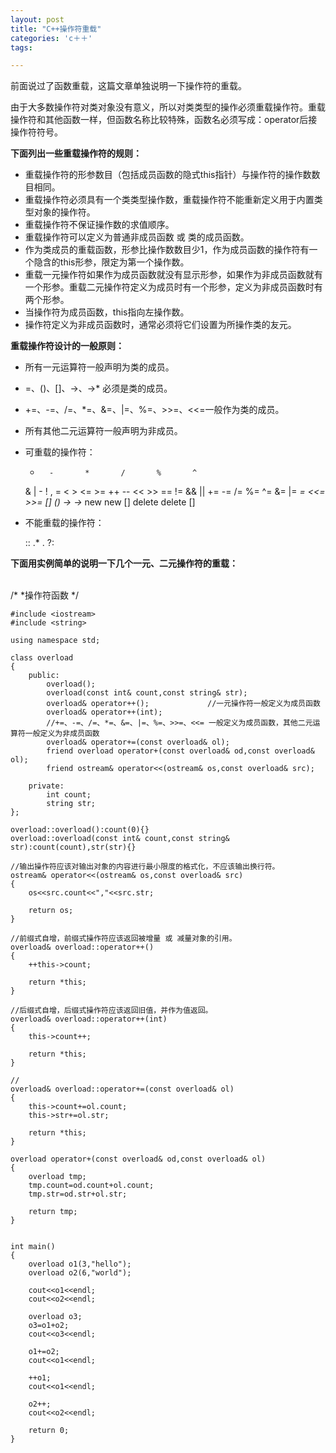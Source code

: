 ```yaml
---
layout: post
title: "C++操作符重载"
categories: 'c＋＋'
tags:

---
```



前面说过了函数重载，这篇文章单独说明一下操作符的重载。

由于大多数操作符对类对象没有意义，所以对类类型的操作必须重载操作符。重载操作符和其他函数一样，但函数名称比较特殊，函数名必须写成：operator后接操作符符号。

**下面列出一些重载操作符的规则：**

* 重载操作符的形参数目（包括成员函数的隐式this指针）与操作符的操作数数目相同。
* 重载操作符必须具有一个类类型操作数，重载操作符不能重新定义用于内置类型对象的操作符。
* 重载操作符不保证操作数的求值顺序。
* 重载操作符可以定义为普通非成员函数 或 类的成员函数。
* 作为类成员的重载函数，形参比操作数数目少1，作为成员函数的操作符有一个隐含的this形参，限定为第一个操作数。
* 重载一元操作符如果作为成员函数就没有显示形参，如果作为非成员函数就有一个形参。重载二元操作符定义为成员时有一个形参，定义为非成员函数时有两个形参。
* 当操作符为成员函数，this指向左操作数。
* 操作符定义为非成员函数时，通常必须将它们设置为所操作类的友元。

**重载操作符设计的一般原则：**

* 所有一元运算符一般声明为类的成员。
* =、()、[]、->、->* 必须是类的成员。
* +=、-=、/=、*=、&=、|=、%=、>>=、<<=一般作为类的成员。
* 所有其他二元运算符一般声明为非成员。	
* 可重载的操作符：

	+		-		*		/		%		^
	&		|		-		!		,		=
	<		>		<=		>=		++		--
	<<		>>		==		!=		&&		||
	+=		-=		/=		%=		^=		&=
	|=		*=		<<=		>>=		[]		()
	->		->*		new		new []	delete	delete []
	
* 不能重载的操作符：

	::		.*		.		?:


**下面用实例简单的说明一下几个一元、二元操作符的重载：**
						
<br>
	/*
	 *操作符函数
	 */

	#include <iostream>
	#include <string>

	using namespace std;

	class overload
	{
		public:
			overload();
			overload(const int& count,const string& str);
			overload& operator++();				//一元操作符一般定义为成员函数
			overload& operator++(int);
			//+=、-=、/=、*=、&=、|=、%=、>>=、<<= 一般定义为成员函数，其他二元运算符一般定义为非成员函数
			overload& operator+=(const overload& ol);
			friend overload operator+(const overload& od,const overload& ol);
			friend ostream& operator<<(ostream& os,const overload& src);

		private:
			int count;
			string str;
	};	

	overload::overload():count(0){}
	overload::overload(const int& count,const string& str):count(count),str(str){}

	//输出操作符应该对输出对象的内容进行最小限度的格式化，不应该输出换行符。
	ostream& operator<<(ostream& os,const overload& src)
	{
		os<<src.count<<","<<src.str;

		return os;
	}

	//前缀式自增，前缀式操作符应该返回被增量 或 减量对象的引用。
	overload& overload::operator++()
	{
		++this->count;

		return *this;
	}

	//后缀式自增，后缀式操作符应该返回旧值，并作为值返回。
	overload& overload::operator++(int)
	{
		this->count++;

		return *this;
	}

	//
	overload& overload::operator+=(const overload& ol)
	{
		this->count+=ol.count;
		this->str+=ol.str;

		return *this;
	}

	overload operator+(const overload& od,const overload& ol)
	{
		overload tmp;
		tmp.count=od.count+ol.count;
		tmp.str=od.str+ol.str;

		return tmp;
	}


	int main()
	{
		overload o1(3,"hello");
		overload o2(6,"world");

		cout<<o1<<endl;
		cout<<o2<<endl;

		overload o3;
		o3=o1+o2;
		cout<<o3<<endl;

		o1+=o2;
		cout<<o1<<endl;

		++o1;
		cout<<o1<<endl;

		o2++;
		cout<<o2<<endl;

		return 0;
	}

</br>
